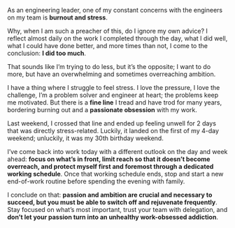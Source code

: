 As an engineering leader, one of my constant concerns with the engineers on my team is **burnout and stress**.

Why, when I am such a preacher of this, do I ignore my own advice? I reflect almost daily on the work I completed through the day, what I did well, what I could have done better, and more times than not, I come to the conclusion: **I did too much**.

That sounds like I’m trying to do less, but it’s the opposite; I want to do more, but have an overwhelming and sometimes overreaching ambition.

I have a thing where I struggle to feel stress. I love the pressure, I love the challenge, I’m a problem solver and engineer at heart; the problems keep me motivated. But there is a **fine line** I tread and have trod for many years, bordering burning out and a **passionate obsession** with my work.

Last weekend, I crossed that line and ended up feeling unwell for 2 days that was directly stress-related. Luckily, it landed on the first of my 4-day weekend; unluckily, it was my 30th birthday weekend.

I’ve come back into work today with a different outlook on the day and week ahead: **focus on what’s in front, limit reach so that it doesn’t become overreach, and protect myself first and foremost through a dedicated working schedule**. Once that working schedule ends, stop and start a new end-of-work routine before spending the evening with family.

I conclude on that: **passion and ambition are crucial and necessary to succeed, but you must be able to switch off and rejuvenate frequently**. Stay focused on what’s most important, trust your team with delegation, and **don’t let your passion turn into an unhealthy work-obsessed addiction**.
